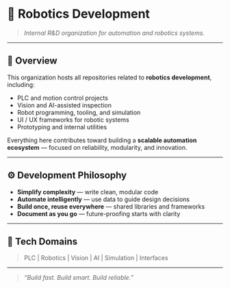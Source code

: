 # 🤖 Robotics Development

> _Internal R&D organization for automation and robotics systems._

---

## 🧩 Overview

This organization hosts all repositories related to **robotics development**, including:
- PLC and motion control projects  
- Vision and AI-assisted inspection  
- Robot programming, tooling, and simulation  
- UI / UX frameworks for robotic systems  
- Prototyping and internal utilities  

Everything here contributes toward building a **scalable automation ecosystem** — focused on reliability, modularity, and innovation.

---

## ⚙️ Development Philosophy

- **Simplify complexity** — write clean, modular code  
- **Automate intelligently** — use data to guide design decisions  
- **Build once, reuse everywhere** — shared libraries and frameworks  
- **Document as you go** — future-proofing starts with clarity  

---

## 🧠 Tech Domains

> PLC | Robotics | Vision | AI | Simulation | Interfaces

---

> _“Build fast. Build smart. Build reliable.”_
